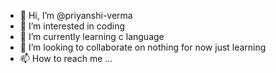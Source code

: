 - 👋 Hi, I’m @priyanshi-verma
- 👀 I’m interested in coding
- 🌱 I’m currently learning c language
- 💞️ I’m looking to collaborate on nothing for now just learning
- 📫 How to reach me ...

<!---
priyanshi-verma/priyanshi-verma is a ✨ special ✨ repository because its `README.md` (this file) appears on your GitHub profile.
You can click the Preview link to take a look at your changes.
--->
